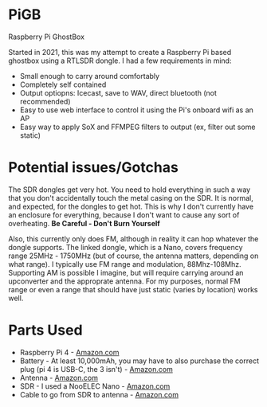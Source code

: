# PiGB
Raspberry Pi GhostBox

Started in 2021, this was my attempt to create a Raspberry Pi based ghostbox using a RTLSDR dongle. I had a few requirements in mind:

* Small enough to carry around comfortably
* Completely self contained
* Output optiopns: Icecast, save to WAV, direct bluetooth (not recommended)
* Easy to use web interface to control it using the Pi's onboard wifi as an AP
* Easy way to apply SoX and FFMPEG filters to output (ex, filter out some static)

# Potential issues/Gotchas

The SDR dongles get very hot. You need to hold everything in such a way that you don't accidentally touch the metal casing on the SDR. It is normal, and expected, for the dongles to get hot. This is why I don't currently have an enclosure for everything, because I don't want to cause any sort of overheating. **Be Careful - Don't Burn Yourself**

Also, this currently only does FM, although in reality it can hop whatever the dongle supports. The linked dongle, which is a Nano, covers frequency range 25MHz - 1750MHz (but of course, the antenna matters, depending on what range). I typically use FM range and modulation, 88Mhz-108Mhz. Supporting AM is possible I imagine, but will require carrying around an upconverter and the approprate antenna. For my purposes, normal FM range or even a range that should have just static (varies by location) works well.

# Parts Used

* Raspberry Pi 4 - [Amazon.com](https://www.amazon.com/CanaKit-Raspberry-8GB-Starter-Kit/dp/B08956GVXN)
* Battery - At least 10,000mAh, you may have to also purchase the correct plug (pi 4 is USB-C, the 3 isn't) - [Amazon.com](https://www.amazon.com/gp/product/B0194WDVHI)
* Antenna - [Amazon.com](https://www.amazon.com/gp/product/B07PT76LW4)
* SDR - I used a NooELEC Nano - [Amazon.com](https://www.amazon.com/gp/product/B07XPZMDZV)
* Cable to go from SDR to antenna - [Amazon.com](https://www.amazon.com/gp/product/B00CTJN480)
